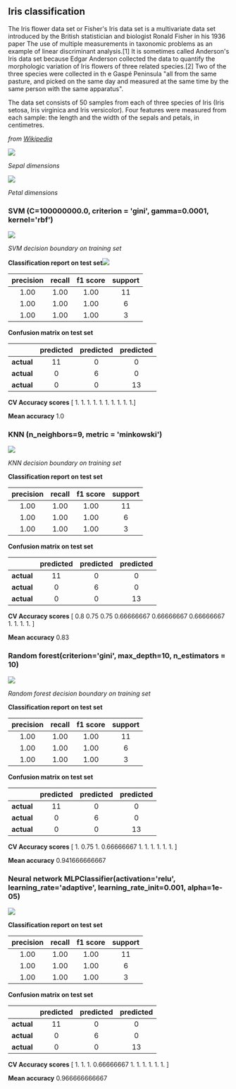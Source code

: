 ## Iris classification

The Iris flower data set or Fisher's Iris data set is a multivariate data set introduced by the British statistician and biologist Ronald Fisher in his 1936 paper The use of multiple measurements in taxonomic problems as an example of linear discriminant analysis.[1] It is sometimes called Anderson's Iris data set because Edgar Anderson collected the data to quantify the morphologic variation of Iris flowers of three related species.[2] Two of the three species were collected in th e Gaspé Peninsula "all from the same pasture, and picked on the same day and measured at the same time by the same person with the same apparatus".

The data set consists of 50 samples from each of three species of Iris (Iris setosa, Iris virginica and Iris versicolor). Four features were measured from each sample: the length and the width of the sepals and petals, in centimetres.

*from [Wikipedia](https://en.wikipedia.org/wiki/Iris_flower_data_set)*

![](readme-resources/iris/sepal-dimens.png)

*Sepal dimensions*

![](readme-resources/iris/petal-dimens.png)

*Petal dimensions*

### SVM (C=100000000.0, criterion = 'gini', gamma=0.0001, kernel='rbf')

![](readme-resources/iris/SVC-boundary.png)

*SVM decision boundary on training set*

**Classification report on test set**![](file:///Users/gboduljak/Documents/Projects/machine-learning/readme-resources/iris/random-forest-boundary.png)

| **precision**   | **recall**     | **f1 score**   | **support**     |
| :-------------: | :------------: | :------------: | :-------------: |
| 1.00            | 1.00           | 1.00           | 11              |
| 1.00            | 1.00           | 1.00           | 6               |
| 1.00            | 1.00           | 1.00           | 3               |

**Confusion matrix on test set**

|          | **predicted**| **predicted**| **predicted**| 
|:--------:| :-----------:| :-----------:| :-----------:|
|**actual**| 11           | 0            | 0            |
|**actual**| 0            | 6            | 0            |
|**actual**| 0            | 0            | 13           |

**CV Accuracy scores** [ 1.  1.  1.  1.  1.  1.  1.  1.  1.  1.]

**Mean accuracy**  1.0

### KNN (n_neighbors=9, metric = 'minkowski')
![](readme-resources/iris/KNN-boundary.png)

*KNN decision boundary on training set*

**Classification report on test set**

| **precision**   | **recall**     | **f1 score**   | **support**     |
| :-------------: | :------------: | :------------: | :-------------: |
| 1.00            | 1.00           | 1.00           | 11              |
| 1.00            | 1.00           | 1.00           | 6               |
| 1.00            | 1.00           | 1.00           | 3               |

**Confusion matrix on test set**

|          | **predicted**| **predicted**| **predicted**| 
|:--------:| :-----------:| :-----------:| :-----------:|
|**actual**| 11           | 0            | 0            |
|**actual**| 0            | 6            | 0            |
|**actual**| 0            | 0            | 13           |

**CV Accuracy scores** [ 0.8         0.75        0.75        0.66666667  0.66666667 0.66666667 1.          1.          1.          1.        ]

**Mean accuracy**  0.83

### Random forest(criterion='gini', max_depth=10, n_estimators = 10)
![](readme-resources/iris/random-forest-boundary.png)

*Random forest decision boundary on training set*

**Classification report on test set**

| **precision**   | **recall**     | **f1 score**   | **support**     |
| :-------------: | :------------: | :------------: | :-------------: |
| 1.00            | 1.00           | 1.00           | 11              |
| 1.00            | 1.00           | 1.00           | 6               |
| 1.00            | 1.00           | 1.00           | 3               |

**Confusion matrix on test set**

|          | **predicted**| **predicted**| **predicted**| 
|:--------:| :-----------:| :-----------:| :-----------:|
|**actual**| 11           | 0            | 0            |
|**actual**| 0            | 6            | 0            |
|**actual**| 0            | 0            | 13           |

**CV Accuracy scores** [ 1.          0.75        1.          0.66666667  1.          1.          1.   1.        1.          1.        ]

**Mean accuracy**  0.941666666667

### Neural network MLPClassifier(activation='relu', learning_rate='adaptive', learning_rate_init=0.001, alpha=1e-05)
![](readme-resources/iris/neural-network-boundary.png)

**Classification report on test set**

| **precision**   | **recall**     | **f1 score**   | **support**     |
| :-------------: | :------------: | :------------: | :-------------: |
| 1.00            | 1.00           | 1.00           | 11              |
| 1.00            | 1.00           | 1.00           | 6               |
| 1.00            | 1.00           | 1.00           | 3               |

**Confusion matrix on test set**

|          | **predicted**| **predicted**| **predicted**| 
|:--------:| :-----------:| :-----------:| :-----------:|
|**actual**| 11           | 0            | 0            |
|**actual**| 0            | 6            | 0            |
|**actual**| 0            | 0            | 13           |

**CV Accuracy scores** [ 1.          1.          1.          0.66666667  1.          1.          1. 1.          1.          1.        ]

**Mean accuracy**  0.966666666667